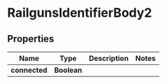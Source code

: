 # RailgunsIdentifierBody2

## Properties
Name | Type | Description | Notes
------------ | ------------- | ------------- | -------------
**connected** | **Boolean** |  | 
